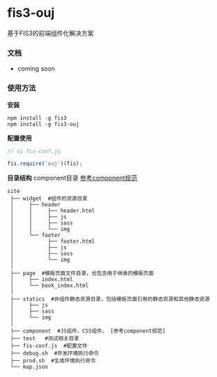 # fis3-ouj
基于FIS3的前端组件化解决方案

### 文档

- coming soon

### 使用方法

**安装**

```
npm install -g fis3
npm install -g fis3-ouj
```

**配置使用**
```js
// vi fis-conf.js

fis.require('ouj')(fis);

```

**目录结构**
component目录 [参考component规范](https://github.com/componentjs/component)

```
site
 ├── widget  #组件的资源目录
 │     ├── header
 │     │     ├── header.html
 │     │     ├── js
 │     │     ├── sass
 │     │     └── img
 │     └── footer
 │           ├── footer.html
 │           ├── js
 │           ├── sass
 │           └── img
 │
 ├── page  #模板页面文件目录，也包含用于继承的模板页面
 │     ├── index.html
 │     └── book_index.html 
 │
 ├── statics  #非组件静态资源目录，包括模板页面引用的静态资源和其他静态资源
 │     ├── js
 │     ├── sass
 │     └── img
 │
 ├── component  #JS组件，CSS组件， [参考component规范] 
 ├── test   #测试相关目录
 ├── fis-conf.js  #配置文件
 ├── debug.sh  #开发环境执行命令
 ├── prod.sh  #生成环境执行命令
 └── map.json
```
